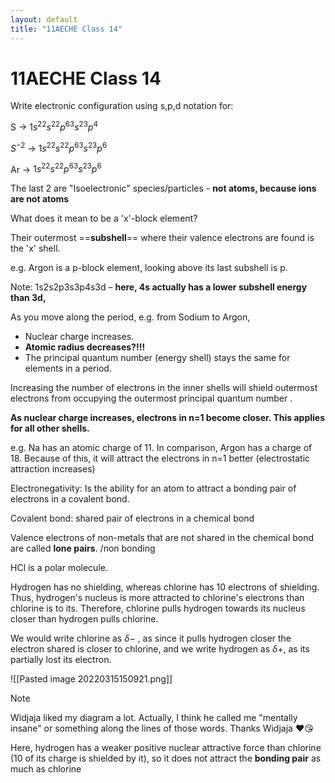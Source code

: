 ```yaml
---
layout: default
title: "11AECHE Class 14"
---
```

# 11AECHE Class 14

Write electronic configuration using s,p,d notation for:

S -> $1s^22s^22p^63s^23p^4$

$S^{-2}$ -> $1s^22s^22p^63s^23p^6$

Ar -> $1s^22s^22p^63s^23p^6$

The last 2 are "Isoelectronic" species/particles - **not atoms, because ions are not atoms**

What does it mean to be a 'x'-block element?

Their outermost ==**subshell**== where their valence electrons are found is the 'x' shell.

e.g. Argon is a p-block element, looking above its last subshell is p.

Note: 1s2s2p3s3p4s3d – **here, 4s actually has a lower subshell energy than 3d,**


As you move along the period, e.g. from Sodium to Argon,

* Nuclear charge increases.
* **Atomic radius decreases?!!!**
* The principal quantum number (energy shell) stays the same for elements in a period.


Increasing the number of electrons in the inner shells will shield outermost electrons from occupying the outermost principal quantum number .

**As nuclear charge increases, electrons in n=1 become closer. This applies for all other shells.**

e.g. Na has an atomic charge of 11. In comparison, Argon has a charge of 18. Because of this, it will attract the electrons in n=1 better (electrostatic attraction increases)

Electronegativity: Is the ability for an atom to attract a bonding pair of electrons in a covalent bond.

Covalent bond: shared pair of electrons in a chemical bond

Valence electrons of non-metals that are not shared in the chemical bond are called **lone pairs**. /non bonding

HCl is a polar molecule.

Hydrogen has no shielding, whereas chlorine has 10 electrons of shielding. Thus, hydrogen's nucleus is more attracted to chlorine's electrons than chlorine is to its. Therefore, chlorine pulls hydrogen towards its nucleus closer than hydrogen pulls chlorine. 

We would write chlorine as $\delta -$ , as since it pulls hydrogen closer the electron shared is closer to chlorine, and we write hydrogen as $\delta +$, as its partially lost its electron.

![[Pasted image 20220315150921.png]]


> [!NOTE] 
> Widjaja liked my diagram a lot. Actually, I think he called me "mentally insane" or something along the lines of those words. Thanks Widjaja ❤️😘

Here, hydrogen has a weaker positive nuclear attractive force than chlorine (10 of its charge is shielded by it), so it does not attract the **bonding pair** as much as chlorine 
